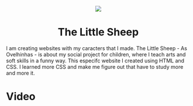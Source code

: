  <p align="center">
  <img src="https://user-images.githubusercontent.com/104739434/213946273-a7b8a4dc-2c5e-4bf6-a46a-9ce537e2210e.png"/>
</p>
<h1 align="center"> The Little Sheep </h1>
I am creating websites with my caracters that I made. The Little Sheep - As Ovelhinhas -  is about my social project for children, where I teach arts and soft skills in a funny way. 
This especifc website I created using HTML and CSS. I learned more CSS and make me figure out that have to study more and more it.

# Video

